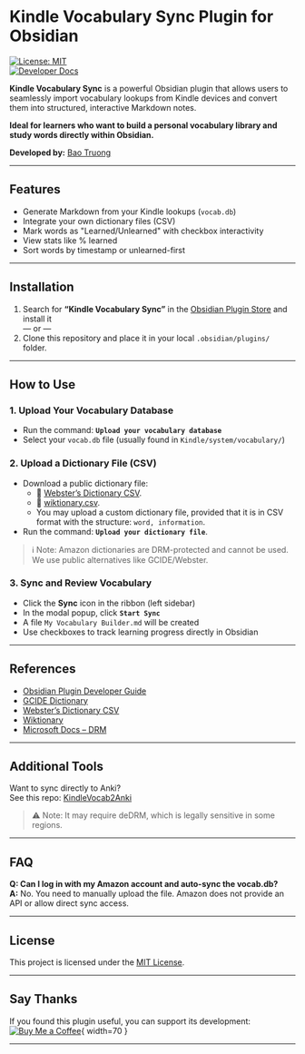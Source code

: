 # Kindle Vocabulary Sync Plugin for Obsidian

[![License: MIT](https://img.shields.io/badge/license-MIT-blue.svg)](https://opensource.org/licenses/MIT)  
[![Developer Docs](https://img.shields.io/badge/developers-documentation-green.svg)](https://bao-tg.github.io/blog/Obsidian_Kindle_Vocab)

**Kindle Vocabulary Sync** is a powerful Obsidian plugin that allows users to seamlessly import vocabulary lookups from Kindle devices and convert them into structured, interactive Markdown notes.

**Ideal for learners who want to build a personal vocabulary library and study words directly within Obsidian.**

**Developed by:** [Bao Truong](https://github.com/bao-tg)

---

## Features

- Generate Markdown from your Kindle lookups (`vocab.db`)
- Integrate your own dictionary files (CSV)
- Mark words as "Learned/Unlearned" with checkbox interactivity
- View stats like % learned
- Sort words by timestamp or unlearned-first

---

## Installation

1. Search for **“Kindle Vocabulary Sync”** in the [Obsidian Plugin Store](https://obsidian.md/plugins) and install it  
   — or —
2. Clone this repository and place it in your local `.obsidian/plugins/` folder.

---

## How to Use

### 1. Upload Your Vocabulary Database

- Run the command: **`Upload your vocabulary database`**
- Select your `vocab.db` file (usually found in `Kindle/system/vocabulary/`)

### 2. Upload a Dictionary File (CSV)

- Download a public dictionary file:
  - 📘 [Webster’s Dictionary CSV](https://github.com/matthewreagan/WebstersEnglishDictionary).
  - 🧠 [wiktionary.csv](https://drive.google.com/file/d/1yyfdPqF0jJ7Y54PPgLq4_sS0SgJ8p537/view?usp=sharing). 
  - You may upload a custom dictionary file, provided that it is in CSV format with the structure: `word, information`.
- Run the command: **`Upload your dictionary file`**.

> ℹ️ Note: Amazon dictionaries are DRM-protected and cannot be used. We use public alternatives like GCIDE/Webster.

### 3. Sync and Review Vocabulary

- Click the **Sync** icon in the ribbon (left sidebar)
- In the modal popup, click **`Start Sync`**
- A file `My Vocabulary Builder.md` will be created
- Use checkboxes to track learning progress directly in Obsidian

---

## References

- [Obsidian Plugin Developer Guide](https://docs.obsidian.md/Plugins/Getting+started/Build+a+plugin)
- [GCIDE Dictionary](https://gcide.gnu.org.ua/)
- [Webster’s Dictionary CSV](https://github.com/matthewreagan/WebstersEnglishDictionary)
- [Wiktionary](https://en.wiktionary.org/wiki/Wiktionary:Main_Page)
- [Microsoft Docs – DRM](https://learn.microsoft.com/vi-vn/windows-hardware/drivers/audio/digital-rights-management)

---

## Additional Tools

Want to sync directly to Anki?  
See this repo: [KindleVocab2Anki](https://github.com/wzyboy/kindle_vocab_anki)

> ⚠️ Note: It may require deDRM, which is legally sensitive in some regions.

---

## FAQ

**Q: Can I log in with my Amazon account and auto-sync the vocab.db?**  
**A:** No. You need to manually upload the file. Amazon does not provide an API or allow direct sync access.

---

## License

This project is licensed under the [MIT License](https://opensource.org/licenses/MIT).

---

## Say Thanks

If you found this plugin useful, you can support its development:
[![Buy Me a Coffee](https://cdn.buymeacoffee.com/buttons/v2/default-violet.png)](https://www.buymeacoffee.com/baotg){ width=70 }

---

